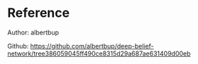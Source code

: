 # Reference
Author: albertbup

Github: 
https://github.com/albertbup/deep-belief-network/tree386059045ff490ce8315d29a687ae631409d00eb